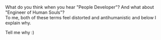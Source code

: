 <!--
.. title: WIP - What is in the name
.. slug: what-is-in-the-name
.. date: 2025-08-28
.. tags: rant, work-ethics-nl, reflection 
.. type: text
.. description: definitions
-->

What do you think when you hear "People Developer"? And what about "Engineer of Human Souls"? <br>
To me, both of these terms feel distorted and antihumanistic and below I explain why.

<!-- TEASER_END -->

Tell me why :)
